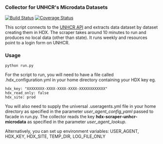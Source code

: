### Collector for UNHCR's Microdata Datasets
[![Build Status](https://github.com/OCHA-DAP/hdx-scraper-unhcr-microdata/workflows/build/badge.svg)](https://github.com/OCHA-DAP/hdx-scraper-unhcr-microdata/actions?query=workflow%3Abuild) [![Coverage Status](https://coveralls.io/repos/github/OCHA-DAP/hdx-scraper-unhcr-microdata/badge.svg?branch=main&ts=1)](https://coveralls.io/github/OCHA-DAP/hdx-scraper-unhcr-microdata?branch=main)

This script connects to the [UNHCR API](https://microdata.unhcr.org/index.php/api/catalog/) and extracts data dataset by dataset creating them in HDX. The scraper takes around 10 minutes to run and produces no local data (other than state). It runs weekly and resources point to a login form on UNHCR. 


### Usage

    python run.py

For the script to run, you will need to have a file called .hdx_configuration.yml in your home directory containing your HDX key eg.

    hdx_key: "XXXXXXXX-XXXX-XXXX-XXXX-XXXXXXXXXXXX"
    hdx_read_only: false
    hdx_site: prod
    
 You will also need to supply the universal .useragents.yml file in your home directory as specified in the parameter *user_agent_config_yaml* passed to facade in run.py. The collector reads the key **hdx-scraper-unhcr-microdata** as specified in the parameter *user_agent_lookup*.
 
 Alternatively, you can set up environment variables: USER_AGENT, HDX_KEY, HDX_SITE, TEMP_DIR, LOG_FILE_ONLY